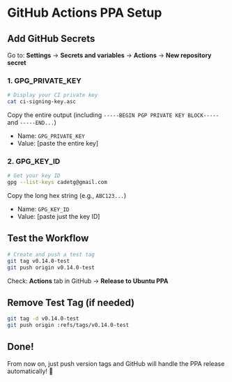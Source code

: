 # GitHub Actions PPA Setup

## Add GitHub Secrets

Go to: **Settings** → **Secrets and variables** → **Actions** → **New repository secret**

### 1. GPG_PRIVATE_KEY

```bash
# Display your CI private key
cat ci-signing-key.asc
```

Copy the entire output (including `-----BEGIN PGP PRIVATE KEY BLOCK-----` and `-----END...`)

- Name: `GPG_PRIVATE_KEY`
- Value: [paste the entire key]

### 2. GPG_KEY_ID

```bash
# Get your key ID
gpg --list-keys cadetg@gmail.com
```

Copy the long hex string (e.g., `ABC123...`)

- Name: `GPG_KEY_ID`
- Value: [paste just the key ID]

## Test the Workflow

```bash
# Create and push a test tag
git tag v0.14.0-test
git push origin v0.14.0-test
```

Check: **Actions** tab in GitHub → **Release to Ubuntu PPA**

## Remove Test Tag (if needed)

```bash
git tag -d v0.14.0-test
git push origin :refs/tags/v0.14.0-test
```

## Done!

From now on, just push version tags and GitHub will handle the PPA release automatically! 🚀
